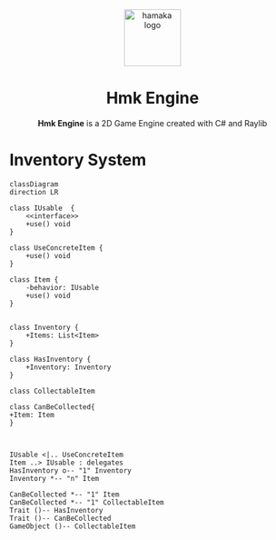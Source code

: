 <div align="center">
	<img src="https://www.hamaka.dev/images/hamaka.svg" alt="hamaka logo" width="100" />

  <h1 align="center">Hmk Engine</h1>
  <p><strong>Hmk Engine</strong> is a 2D Game Engine created with C# and Raylib</p>
</div>

# Inventory System

```mermaid
classDiagram
direction LR

class IUsable  {
    <<interface>>
    +use() void
}

class UseConcreteItem {
    +use() void
}

class Item {
    -behavior: IUsable
    +use() void
}


class Inventory {
    +Items: List<Item>
}

class HasInventory {
    +Inventory: Inventory
}

class CollectableItem

class CanBeCollected{
+Item: Item
}



IUsable <|.. UseConcreteItem
Item ..> IUsable : delegates
HasInventory o-- "1" Inventory
Inventory *-- "n" Item

CanBeCollected *-- "1" Item
CanBeCollected *-- "1" CollectableItem
Trait ()-- HasInventory
Trait ()-- CanBeCollected
GameObject ()-- CollectableItem
```
